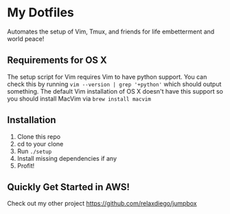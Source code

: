 My Dotfiles
===========

Automates the setup of Vim, Tmux, and friends for life embetterment and
world peace!

Requirements for OS X
---------------------

The setup script for Vim requires Vim to have python support. You can check
this by running `vim --version | grep '+python'` which should output something.
The default Vim installation of OS X doesn't have this support so you should
install MacVim via `brew install macvim`

Installation
------------

1. Clone this repo 
2. cd to your clone
3. Run `./setup`
4. Install missing dependencies if any
5. Profit!

Quickly Get Started in AWS!
---------------------------

Check out my other project https://github.com/relaxdiego/jumpbox
